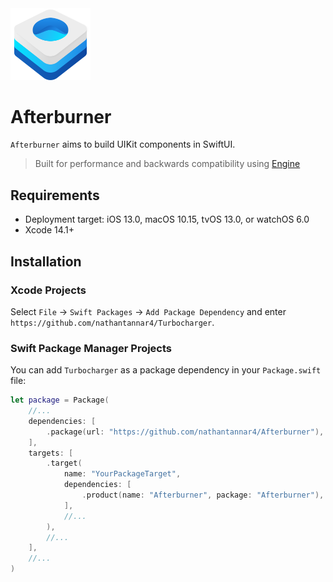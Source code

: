 <img src="./Logo.png" width="128">

# Afterburner

`Afterburner` aims to build UIKit components in SwiftUI.

> Built for performance and backwards compatibility using [Engine](https://github.com/nathantannar4/Engine)

## Requirements

- Deployment target: iOS 13.0, macOS 10.15, tvOS 13.0, or watchOS 6.0
- Xcode 14.1+

## Installation

### Xcode Projects

Select `File` -> `Swift Packages` -> `Add Package Dependency` and enter `https://github.com/nathantannar4/Turbocharger`.

### Swift Package Manager Projects

You can add `Turbocharger` as a package dependency in your `Package.swift` file:

```swift
let package = Package(
    //...
    dependencies: [
        .package(url: "https://github.com/nathantannar4/Afterburner"),
    ],
    targets: [
        .target(
            name: "YourPackageTarget",
            dependencies: [
                .product(name: "Afterburner", package: "Afterburner"),
            ],
            //...
        ),
        //...
    ],
    //...
)
```
